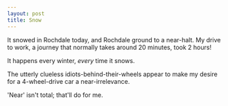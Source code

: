 ```yaml
---
layout: post
title: Snow
---
```


It snowed in Rochdale today, and Rochdale ground to a near-halt.  My drive to work, a journey that normally takes around 20 minutes, took 2 hours!

It happens every winter, *every* time it snows.

The utterly clueless idiots-behind-their-wheels appear to make my desire for a 4-wheel-drive car a near-irrelevance.

'Near' isn't total; that'll do for me.

